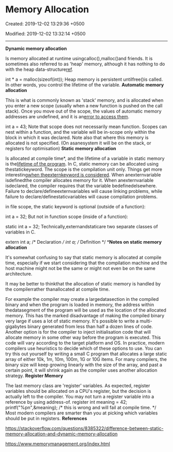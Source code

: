 # Memory Allocation

Created: 2019-12-02 13:29:36 +0500

Modified: 2019-12-02 13:32:14 +0500

---

**Dynamic memory allocation**

Is memory allocated at runtime usingcalloc(),malloc()and friends. It is sometimes also referred to as 'heap' memory, although it has nothing to do with the heap data-structure[ref](http://www.quora.com/Why-is-dynamic-memory-allocation-called-heap-memory-allocation).

int * a = malloc(sizeof(int));
Heap memory is persistent untilfree()is called. In other words, you control the lifetime of the variable.
**Automatic memory allocation**

This is what is commonly known as 'stack' memory, and is allocated when you enter a new scope (usually when a new function is pushed on the call stack). Once you move out of the scope, the values of automatic memory addresses are undefined, and it is an[error to access them](https://stackoverflow.com/a/6445794/140264).

int a = 43;
Note that scope does not necessarily mean function. Scopes can nest within a function, and the variable will be in-scope only within the block in which it was declared. Note also that where this memory is allocated is not specified. (On asanesystem it will be on the stack, or registers for optimisation)
**Static memory allocation**

Is allocated at compile time*, and the lifetime of a variable in static memory is the[lifetime of the program](http://en.wikipedia.org/wiki/Static_variable).
In C, static memory can be allocated using thestatickeyword. The scope is the compilation unit only.
Things get more interesting[when theexternkeyword is considered](http://en.wikipedia.org/wiki/Extern_variable). When anexternvariable isdefinedthe compiler allocates memory for it. When anexternvariable isdeclared, the compiler requires that the variable bedefinedelsewhere. Failure to declare/defineexternvariables will cause linking problems, while failure to declare/definestaticvariables will cause compilation problems.

in file scope, the static keyword is optional (outside of a function):

int a = 32;
But not in function scope (inside of a function):

static int a = 32;
Technically,externandstaticare two separate classes of variables in C.

extern int a; /* Declaration */
int a; /* Definition */
***Notes on static memory allocation**

It's somewhat confusing to say that static memory is allocated at compile time, especially if we start considering that the compilation machine and the host machine might not be the same or might not even be on the same architecture.

It may be better to thinkthat the allocation of static memory is handled by the compilerrather thanallocated at compile time.

For example the compiler may create a largedatasection in the compiled binary and when the program is loaded in memory, the address within thedatasegment of the program will be used as the location of the allocated memory. This has the marked disadvantage of making the compiled binary very large if uses a lot of static memory. It's possible to write a multi-gigabytes binary generated from less than half a dozen lines of code. Another option is for the compiler to inject initialisation code that will allocate memory in some other way before the program is executed. This code will vary according to the target platform and OS. In practice, modern compilers use heuristics to decide which of these options to use. You can try this out yourself by writing a small C program that allocates a large static array of either 10k, 1m, 10m, 100m, 1G or 10G items. For many compilers, the binary size will keep growing linearly with the size of the array, and past a certain point, it will shrink again as the compiler uses another allocation strategy.
**Register Memory**

The last memory class are 'register' variables. As expected, register variables should be allocated on a CPU's register, but the decision is actually left to the compiler. You may not turn a register variable into a reference by using address-of.
register int meaning = 42;
printf("%pn",&meaning); /* this is wrong and will fail at compile time. */
Most modern compilers are smarter than you at picking which variables should be put in registers.
**References**

<https://stackoverflow.com/questions/8385322/difference-between-static-memory-allocation-and-dynamic-memory-allocation>

<https://www.memorymanagement.org/index.html>
